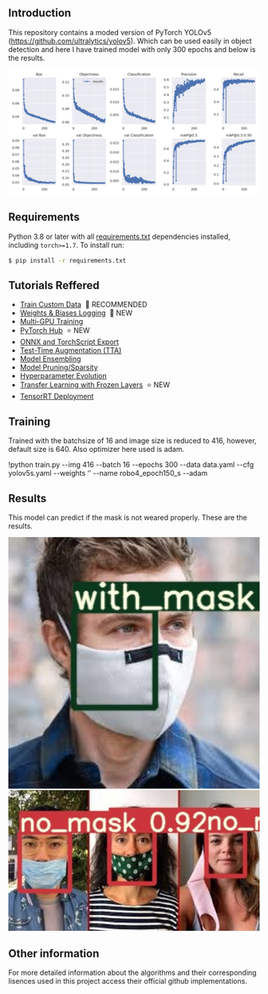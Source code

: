 ## Introduction   
This repository contains a moded version of PyTorch YOLOv5 (https://github.com/ultralytics/yolov5). Which can be used easily in object detection and here I have trained model with only 300 epochs and below is the results.

<img src="https://github.com/Jaiminml/YOLOV5_CustomDataset/blob/master/runs/train/robo4_epoch150_s11/results.png" width="900">

## Requirements

Python 3.8 or later with all [requirements.txt](https://github.com/ultralytics/yolov5/blob/master/requirements.txt) dependencies installed, including `torch>=1.7`. To install run:
```bash
$ pip install -r requirements.txt
```


## Tutorials Reffered

* [Train Custom Data](https://github.com/ultralytics/yolov5/wiki/Train-Custom-Data)&nbsp; 🚀 RECOMMENDED
* [Weights & Biases Logging](https://github.com/ultralytics/yolov5/issues/1289)&nbsp; 🌟 NEW
* [Multi-GPU Training](https://github.com/ultralytics/yolov5/issues/475)
* [PyTorch Hub](https://github.com/ultralytics/yolov5/issues/36)&nbsp; ⭐ NEW
* [ONNX and TorchScript Export](https://github.com/ultralytics/yolov5/issues/251)
* [Test-Time Augmentation (TTA)](https://github.com/ultralytics/yolov5/issues/303)
* [Model Ensembling](https://github.com/ultralytics/yolov5/issues/318)
* [Model Pruning/Sparsity](https://github.com/ultralytics/yolov5/issues/304)
* [Hyperparameter Evolution](https://github.com/ultralytics/yolov5/issues/607)
* [Transfer Learning with Frozen Layers](https://github.com/ultralytics/yolov5/issues/1314)&nbsp; ⭐ NEW
* [TensorRT Deployment](https://github.com/wang-xinyu/tensorrtx)



## Training

Trained with the batchsize of 16 and image size is reduced to 416, however, default size is 640. Also optimizer here used is adam.

!python train.py --img 416 --batch 16 --epochs 300 --data data.yaml --cfg yolov5s.yaml --weights ‘’ --name robo4_epoch150_s --adam

## Results

This model can predict if the mask is not weared properly. These are the results. 

<img src="https://github.com/Jaiminml/YOLOV5_CustomDataset/blob/master/runs/detect/exp22/image.jpg" width="900">
<img src="https://github.com/Jaiminml/YOLOV5_CustomDataset/blob/master/runs/detect/exp25/image3.jpg" width="900">


## Other information
For more detailed information about the algorithms and their corresponding lisences used in this project access their official github implementations.





